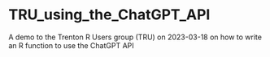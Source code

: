 # TRU_using_the_ChatGPT_API
A demo to the Trenton R Users group (TRU) on 2023-03-18 on how to write an R function to use the ChatGPT API
